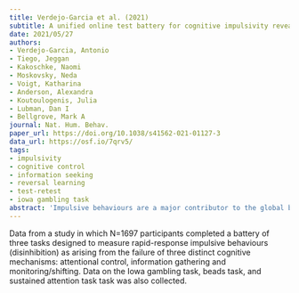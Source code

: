 ```yaml
---
title: Verdejo-Garcia et al. (2021)
subtitle: A unified online test battery for cognitive impulsivity reveals relationships with real-world impulsive behaviours
date: 2021/05/27
authors:
- Verdejo-Garcia, Antonio
- Tiego, Jeggan
- Kakoschke, Naomi
- Moskovsky, Neda
- Voigt, Katharina
- Anderson, Alexandra
- Koutoulogenis, Julia
- Lubman, Dan I
- Bellgrove, Mark A
journal: Nat. Hum. Behav.
paper_url: https://doi.org/10.1038/s41562-021-01127-3
data_url: https://osf.io/7qrv5/
tags:
- impulsivity
- cognitive control
- information seeking
- reversal learning
- test-retest
- iowa gambling task
abstract: 'Impulsive behaviours are a major contributor to the global burden of disease, but existing measures of cognitive impulsivity have suboptimal reliability and validity. Here, we introduce the Cognitive Impulsivity Suite, comprising three computerized/online tasks using a gamified interface. We conceptualize rapid-response impulsive behaviours (disinhibition) as arising from the failure of three distinct cognitive mechanisms: attentional control, information gathering and monitoring/shifting. We demonstrate the construct and criterion validity of the Cognitive Impulsivity Suite in an online community sample (N = 1,056), show test-retest reliability and between-subjects variability in a face-to-face community sample (N = 63), and replicate the results in a community and clinical sample (N = 578). The results support the theoretical architecture of the attentional control, information gathering and monitoring/shifting constructs. The Cognitive Impulsivity Suite demonstrated incremental criterion validity for prediction of real-world, addiction-related problems and is a promising tool for large-scale research on cognitive impulsivity.'
---
```


Data from a study in which N=1697 participants completed a battery of three tasks designed to measure rapid-response impulsive behaviours (disinhibition) as arising from the failure of three distinct cognitive mechanisms: attentional control, information gathering and monitoring/shifting. Data on the Iowa gambling task, beads task, and sustained attention task task was also collected.
